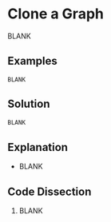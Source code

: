 # Clone a Graph
BLANK

## Examples
```
BLANK
```

## Solution
```python
BLANK
```

## Explanation
* BLANK

## Code Dissection
1. BLANK